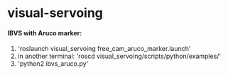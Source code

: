 # visual-servoing

#### IBVS with Aruco marker:
  1. 'roslaunch visual_servoing free_cam_aruco_marker.launch'
  2. in another terminal: 'roscd visual_servoing/scripts/python/examples/'
  3. 'python2 ibvs_aruco.py'


